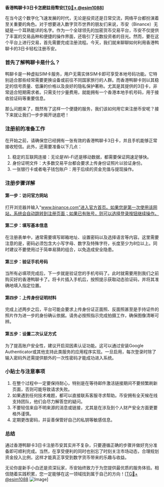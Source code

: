 **香港鸭聊卡3日卡怎麽註冊幣安[[TG💪+ @esim1088](https://t.me/s/esim1088)]**

在当今这个数字化飞速发展的时代，无论是投资还是日常交流，网络平台都扮演着至关重要的角色。对于想要进入数字货币世界的朋友们来说，币安（Binance）无疑是一个耳熟能详的名字。作为一个全球领先的加密货币交易平台，币安不仅提供了丰富的交易品种和便捷的操作界面，还吸引了无数投资者的目光。然而，要在这个平台上进行交易，首先需要完成注册流程。今天，我们就来聊聊如何利用香港鸭聊卡的3日卡轻松注册币安。

### 首先了解鸭聊卡是什么？

鸭聊卡是一种虚拟SIM卡服务，用户无需实体SIM卡即可享受本地号码功能。它特别适合那些经常需要更换设备或前往不同国家旅行的人群。而香港鸭聊卡则以其稳定的信号质量、低廉的价格以及良好的隐私保护著称。尤其是其提供的3日卡，非常适合短期需求者。只需支付少量费用，就能拥有一个香港本地手机号码，用于接收验证码等重要信息。

那么问题来了，既然有了这样一个便捷的服务，我们该如何用它来注册币安呢？接下来就让我们一步步揭开谜底吧！

### 注册前的准备工作

在开始之前，请确保您已经拥有一张有效的香港鸭聊卡3日卡，并且手机能够正常接收短信。此外，还需要准备以下几点：

1. 稳定的互联网连接：无论是Wi-Fi还是移动数据，都需要保证网速足够快。
2. 身份证明文件：大多数交易平台都会要求上传身份证照片以验证身份。
3. 一张银行卡或者电子钱包账户：用于后续的资金充值与提现操作。

### 注册步骤详解

#### 第一步：访问官方网站

打开浏览器并输入“www.binance.com”进入官方首页。如果您是第一次使用该网站，系统会自动跳转到注册页面；如果已有账号，则可以选择登录按钮继续操作。

#### 第二步：填写基本信息

在注册表单中，通常需要填写邮箱地址、设置密码以及选择语言等内容。这里需要注意的是，密码必须包含大小写字母、数字及特殊字符，长度至少为8位以上。同时建议不要使用过于简单易猜的组合，以免造成安全隐患。

#### 第三步：验证手机号码

当所有必填项完成后，下一步就是验证您的手机号码了。此时就需要用到我们之前购买好的香港鸭聊卡了。将卡片插入手机后，按照提示获取动态验证码，并将其准确地填入指定位置。

#### 第四步：上传身份证明材料

完成上述两步之后，平台可能会要求上传身份证正面照、反面照甚至是手持证件的照片作为进一步的身份确认依据。请务必按照指示完成拍摄工作，确保图像清晰可辨。

#### 第五步：设置二次认证方式

为了提高账户安全性，建议开启双因素认证功能。这可以通过安装Google Authenticator或其他支持此类服务的应用程序实现。一旦启用，每次登录时除了输入密码外还需提供额外的一次性密码才能成功进入系统。

### 小贴士与注意事项

1. 在整个过程中一定要保持耐心，特别是在等待邮件激活链接期间不要频繁刷新页面，否则可能导致请求失败。
2. 如果遇到任何技术难题，都可以直接联系客服寻求帮助。币安拥有全天候在线支持团队，他们会尽力解答您的疑问。
3. 不要轻信来自不明来源的消息或链接，尤其是在涉及到个人财产安全方面更要格外谨慎。
4. 定期更改密码，并妥善保管好自己的私钥等敏感信息。

### 总结

通过香港鸭聊卡3日卡注册币安其实并不复杂，只要遵循正确的步骤并做好充分准备即可顺利完成。当然，在享受便利的同时也别忘了时刻关注市场动态，合理规划资金投入比例，这样才能真正享受到数字货币带来的乐趣与收益。

无论你是新手小白还是资深玩家，币安始终致力于为您提供最优质的服务体验。相信随着实践积累，您一定能够在这一领域找到属于自己的方向！[[TG💪+ @esim1088](https://t.me/s/esim1088) ![Image](https://i.postimg.cc/4NQfJmqS/Snipaste-2025-05-13-00-14-12.png)]